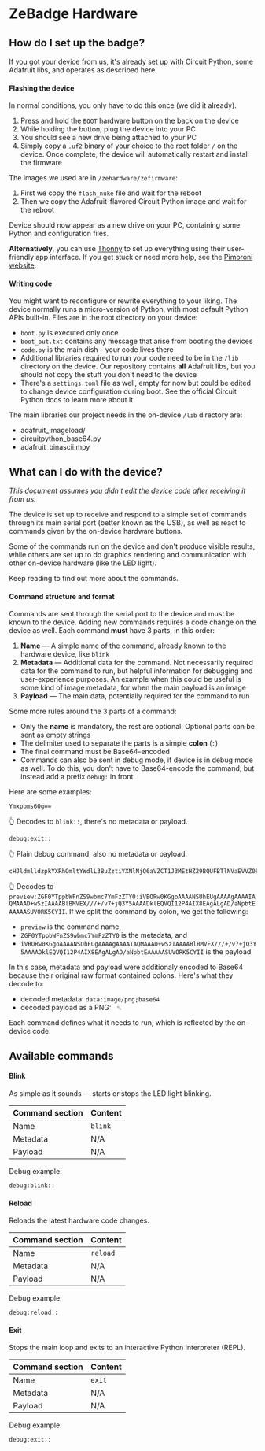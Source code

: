 # ZeBadge Hardware

## How do I set up the badge?

If you got your device from us, it's already set up with Circuit Python, some Adafruit libs, and operates as described here.

#### Flashing the device

In normal conditions, you only have to do this once (we did it already).

1. Press and hold the `BOOT` hardware button on the back on the device
1. While holding the button, plug the device into your PC
1. You should see a new drive being attached to your PC
1. Simply copy a `.uf2` binary of your choice to the root folder `/` on the device. Once complete, the device will automatically restart and install the firmware

The images we used are in `/zehardware/zefirmware`:
1. First we copy the `flash_nuke` file and wait for the reboot
1. Then we copy the Adafruit-flavored Circuit Python image and wait for the reboot

Device should now appear as a new drive on your PC, containing some Python and configuration files.

**Alternatively**, you can use [Thonny](https://thonny.org) to set up everything using their user-friendly app interface. If you get stuck or need more help, see the [Pimoroni website](https://pimoroni.com/badger2040).

#### Writing code

You might want to reconfigure or rewrite everything to your liking. The device normally runs a micro-version of Python, with most default Python APIs built-in. 
Files are in the root directory on your device:

- `boot.py` is executed only once
- `boot_out.txt` contains any message that arise from booting the devices
- `code.py` is the main dish – your code lives there
- Additional libraries required to run your code need to be in the `/lib` directory on the device. Our repository contains **all** Adafruit libs, but you should not copy the stuff you don't need to the device
- There's a `settings.toml` file as well, empty for now but could be edited to change device configuration during boot. See the official Circuit Python docs to learn more about it

The main libraries our project needs in the on-device `/lib` directory are:
  - adafruit_imageload/
  - circuitpython_base64.py
  - adafruit_binascii.mpy

## What can I do with the device?

_This document assumes you didn't edit the device code after receiving it from us._

The device is set up to receive and respond to a simple set of commands through its main serial port (better known as the USB), as well as react to commands given by the on-device hardware buttons.

Some of the commands run on the device and don't produce visible results, while others are set up to do graphics rendering and communication with other on-device hardware (like the LED light).

Keep reading to find out more about the commands.

#### Command structure and format

Commands are sent through the serial port to the device and must be known to the device. Adding new commands requires a code change on the device as well. Each command **must** have 3 parts, in this order:

1. **Name** — A simple name of the command, already known to the hardware device, like `blink`
1. **Metadata** — Additional data for the command. Not necessarily required data for the command to run, but helpful information for debugging and user-experience purposes. An example when this could be useful is some kind of image metadata, for when the main payload is an image
1. **Payload** — The main data, potentially required for the command to run

Some more rules around the 3 parts of a command:
- Only the **name** is mandatory, the rest are optional. Optional parts can be sent as empty strings
- The delimiter used to separate the parts is a simple **colon** (`:`)
- The final command must be Base64-encoded
- Commands can also be sent in debug mode, if device is in debug mode as well. To do this, you don't have to Base64-encode the command, but instead add a prefix `debug:` in front

Here are some examples:

```console
Ymxpbms6Og==
```
👆  Decodes to `blink::`, there's no metadata or payload.

```console
debug:exit::
```
👆  Plain debug command, also no metadata or payload.

```console
cHJldmlldzpkYXRhOmltYWdlL3BuZztiYXNlNjQ6aVZCT1J3MEtHZ29BQUFBTlNVaEVVZ0FBQUFnQUFBQUlBUU1BQUFEK3dTeklBQUFBQmxCTVZFWC8vLysvdjcralEzWTVBQUFBRGtsRVFWUUkxMlA0QUlYOEVBZ0FMZ0FEL2FOcGJ0RUFBQUFBU1VWT1JLNUNZSUk=
```
👆  Decodes to `preview:ZGF0YTppbWFnZS9wbmc7YmFzZTY0:iVBORw0KGgoAAAANSUhEUgAAAAgAAAAIAQMAAAD+wSzIAAAABlBMVEX///+/v7+jQ3Y5AAAADklEQVQI12P4AIX8EAgALgAD/aNpbtEAAAAASUVORK5CYII`. If we split the command by colon, we get the following:
- `preview` is the command name, 
- `ZGF0YTppbWFnZS9wbmc7YmFzZTY0` is the metadata, and
- `iVBORw0KGgoAAAANSUhEUgAAAAgAAAAIAQMAAAD+wSzIAAAABlBMVEX///+/v7+jQ3Y5AAAADklEQVQI12P4AIX8EAgALgAD/aNpbtEAAAAASUVORK5CYII` is the payload

In this case, metadata and payload were additionaly encoded to Base64 because their original raw format contained colons. Here's what they decode to:
- decoded metadata: `data:image/png;base64`
- decoded payload as a PNG: &nbsp; ![Payload Preview](data:image/png;base64,iVBORw0KGgoAAAANSUhEUgAAAAgAAAAIAQMAAAD+wSzIAAAABlBMVEX///+/v7+jQ3Y5AAAADklEQVQI12P4AIX8EAgALgAD/aNpbtEAAAAASUVORK5CYII)

Each command defines what it needs to run, which is reflected by the on-device code.

## Available commands

#### Blink

As simple as it sounds — starts or stops the LED light blinking.

| Command section | Content |
| --------------- | ------- |
| Name            | `blink` |
| Metadata        | N/A     |
| Payload         | N/A     |

Debug example:
```console
debug:blink::
```

#### Reload

Reloads the latest hardware code changes.

| Command section | Content  |
| --------------- | -------- |
| Name            | `reload` |
| Metadata        | N/A      |
| Payload         | N/A      |

Debug example:
```console
debug:reload::
```

#### Exit

Stops the main loop and exits to an interactive Python interpreter (REPL).

| Command section | Content |
| --------------- | ------- |
| Name            | `exit`  |
| Metadata        | N/A     |
| Payload         | N/A     |

Debug example:
```console
debug:exit::
```
